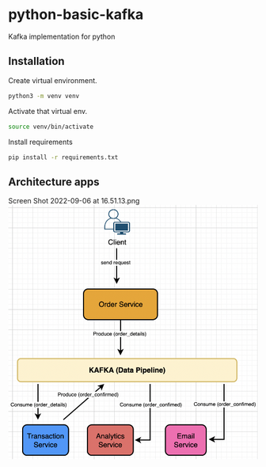 # python-basic-kafka

Kafka implementation for python

## Installation

Create virtual environment.

```bash
python3 -m venv venv
```
Activate that virtual env.

```bash
source venv/bin/activate
```
Install requirements

```bash
pip install -r requirements.txt
```

## Architecture apps

Screen Shot 2022-09-06 at 16.51.13.png
![alt text](https://github.com/sandysatriya/python-basic-kafka/blob/master/Screen%20Shot%202022-09-06%20at%2016.51.13.png?raw=true)
